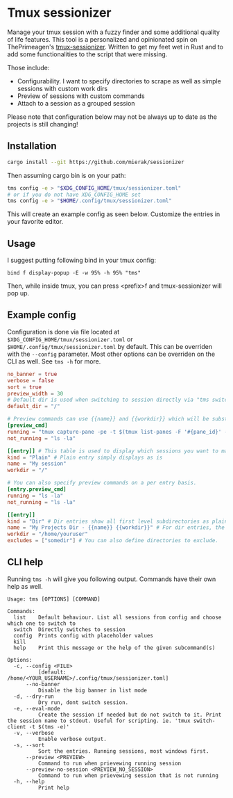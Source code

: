 # Tmux sessionizer

Manage your tmux session with a fuzzy finder and some additional quality of life features. This tool is a personalized and opinionated spin on ThePrimeagen's [tmux-sessionizer](https://github.com/ThePrimeagen/.dotfiles/blob/master/bin/.local/scripts/tmux-sessionizer). Written to get my feet wet in Rust and to add some functionalities to the script that were missing.

Those include:
* Configurability. I want to specify directories to scrape as well as simple sessions with custom work dirs
* Preview of sessions with custom commands
* Attach to a session as a grouped session

Please note that configuration below may not be always up to date as the projects is still changing!

## Installation
```bash
cargo install --git https://github.com/mierak/sessionizer
```
Then assuming cargo bin is on your path:
```bash
tms config -e > "$XDG_CONFIG_HOME/tmux/sessionizer.toml"
# or if you do not have XDG_CONFIG_HOME set
tms config -e > "$HOME/.config/tmux/sessionizer.toml"
```
This will create an example config as seen below. Customize the entries in your favorite editor.

## Usage
I suggest putting following bind in your tmux config:
```
bind f display-popup -E -w 95% -h 95% "tms"
```
Then, while inside tmux, you can press \<prefix\>f and tmux-sessionizer will pop up.

## Example config
Configuration is done via file located at `$XDG_CONFIG_HOME/tmux/sessionizer.toml` or `$HOME/.config/tmux/sessionizer.toml` by default. This can be overriden with the `--config` parameter. Most other options can be overriden on the CLI as well. See `tms -h` for more.

```toml
no_banner = true
verbose = false
sort = true
preview_width = 30
# Default dir is used when switching to session directly via "tms switch" or when session is not found in the entries.
default_dir = "/"

# Preview commands can use {{name}} and {{workdir}} which will be substituted.
[preview_cmd]
running = "tmux capture-pane -pe -t $(tmux list-panes -F '#{pane_id}' -s -t '{{name}}' -f '#{window_active}')"
not_running = "ls -la"

[[entry]] # This table is used to display which sessions you want to manage with fuzzy finder
kind = "Plain" # Plain entry simply displays as is
name = "My session"
workdir = "/"

# You can also specify preview commands on a per entry basis.
[entry.preview_cmd]
running = "ls -la"
not_running = "ls -la"

[[entry]]
kind = "Dir" # Dir entries show all first level subdirectories as plain entries.
name = "My Projects Dir - {{name}} {{workdir}}" # For dir entries, the name is a template which can also use {{name}} and {{workdir}}.
workdir = "/home/youruser"
excludes = ["somedir"] # You can also define directories to exclude.

```

## CLI help
Running `tms -h` will give you following output. Commands have their own help as well.

```
Usage: tms [OPTIONS] [COMMAND]

Commands:
  list    Default behaviour. List all sessions from config and choose which one to switch to
  switch  Directly switches to session
  config  Prints config with placeholder values
  kill
  help    Print this message or the help of the given subcommand(s)

Options:
  -c, --config <FILE>
          [default: /home/<YOUR_USERNAME>/.config/tmux/sessionizer.toml]
      --no-banner
          Disable the big banner in list mode
  -d, --dry-run
          Dry run, dont switch session.
  -e, --eval-mode
          Create the session if needed but do not switch to it. Print the session name to stdout. Useful for scripting. ie. 'tmux switch-client -t $(tms -e)'
  -v, --verbose
          Enable verbose output.
  -s, --sort
          Sort the entries. Running sessions, most windows first.
      --preview <PREVIEW>
          Command to run when prievewing running session
      --preview-no-session <PREVIEW_NO_SESSION>
          Command to run when prievewing session that is not running
  -h, --help
          Print help
```
